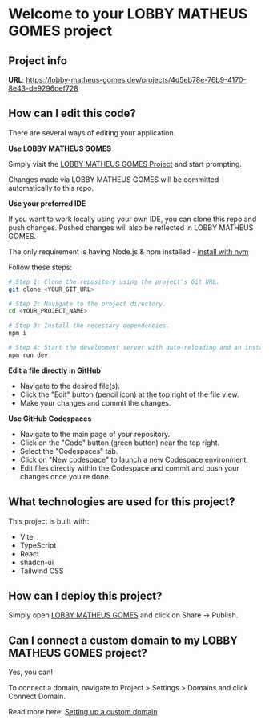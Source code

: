 # Welcome to your LOBBY MATHEUS GOMES project

## Project info

**URL**: https://lobby-matheus-gomes.dev/projects/4d5eb78e-76b9-4170-8e43-de9296def728

## How can I edit this code?

There are several ways of editing your application.

**Use LOBBY MATHEUS GOMES**

Simply visit the [LOBBY MATHEUS GOMES Project](https://lobby-matheus-gomes.dev/projects/4d5eb78e-76b9-4170-8e43-de9296def728) and start prompting.

Changes made via LOBBY MATHEUS GOMES will be committed automatically to this repo.

**Use your preferred IDE**

If you want to work locally using your own IDE, you can clone this repo and push changes. Pushed changes will also be reflected in LOBBY MATHEUS GOMES.

The only requirement is having Node.js & npm installed - [install with nvm](https://github.com/nvm-sh/nvm#installing-and-updating)

Follow these steps:

```sh
# Step 1: Clone the repository using the project's Git URL.
git clone <YOUR_GIT_URL>

# Step 2: Navigate to the project directory.
cd <YOUR_PROJECT_NAME>

# Step 3: Install the necessary dependencies.
npm i

# Step 4: Start the development server with auto-reloading and an instant preview.
npm run dev
```

**Edit a file directly in GitHub**

- Navigate to the desired file(s).
- Click the "Edit" button (pencil icon) at the top right of the file view.
- Make your changes and commit the changes.

**Use GitHub Codespaces**

- Navigate to the main page of your repository.
- Click on the "Code" button (green button) near the top right.
- Select the "Codespaces" tab.
- Click on "New codespace" to launch a new Codespace environment.
- Edit files directly within the Codespace and commit and push your changes once you're done.

## What technologies are used for this project?

This project is built with:

- Vite
- TypeScript
- React
- shadcn-ui
- Tailwind CSS

## How can I deploy this project?

Simply open [LOBBY MATHEUS GOMES](https://lobby-matheus-gomes.dev/projects/4d5eb78e-76b9-4170-8e43-de9296def728) and click on Share -> Publish.

## Can I connect a custom domain to my LOBBY MATHEUS GOMES project?

Yes, you can!

To connect a domain, navigate to Project > Settings > Domains and click Connect Domain.

Read more here: [Setting up a custom domain](https://docs.lobby-matheus-gomes.dev/tips-tricks/custom-domain#step-by-step-guide)
